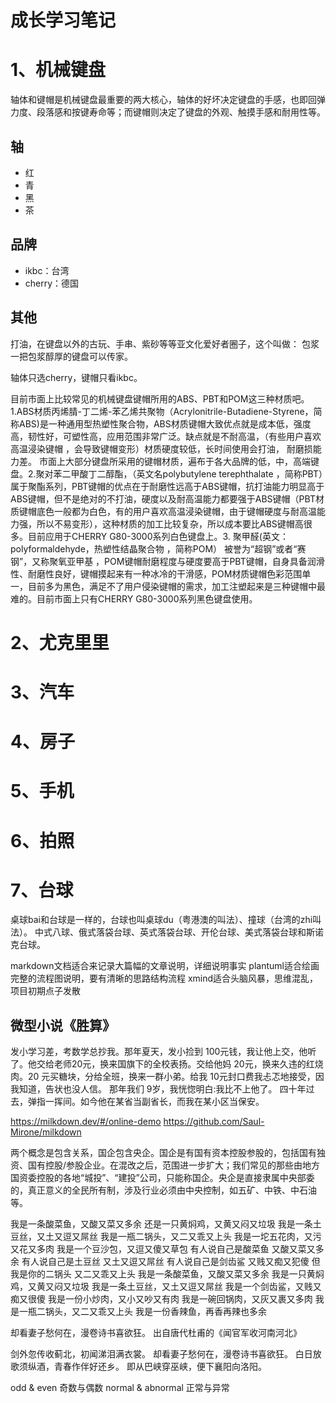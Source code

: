 # 成长学习笔记

# 1、机械键盘
轴体和键帽是机械键盘最重要的两大核心，轴体的好坏决定键盘的手感，也即回弹力度、段落感和按键寿命等；而键帽则决定了键盘的外观、触摸手感和耐用性等。

## 轴
- 红
- 青
- 黑
- 茶

## 品牌
- ikbc：台湾
- cherry：德国

## 其他
打油，在键盘以外的古玩、手串、紫砂等等亚文化爱好者圈子，这个叫做：
包浆
一把包浆醇厚的键盘可以传家。


轴体只选cherry，键帽只看ikbc。

目前市面上比较常见的机械键盘键帽所用的ABS、PBT和POM这三种材质吧。1.ABS材质丙烯腈-丁二烯-苯乙烯共聚物（Acrylonitrile-Butadiene-Styrene，简称ABS)是一种通用型热塑性聚合物，ABS材质键帽大致优点就是成本低，强度高，韧性好，可塑性高，应用范围非常广泛。缺点就是不耐高温，（有些用户喜欢高温浸染键帽 ，会导致键帽变形）材质硬度较低，长时间使用会打油， 耐磨损能力差。 市面上大部分键盘所采用的键帽材质，遍布于各大品牌的低，中，高端键盘。2.聚对苯二甲酸丁二醇酯，（英文名polybutylene terephthalate ，简称PBT）属于聚酯系列，PBT键帽的优点在于耐磨性远高于ABS键帽，抗打油能力明显高于ABS键帽，但不是绝对的不打油，硬度以及耐高温能力都要强于ABS键帽（PBT材质键帽底色一般都为白色，有的用户喜欢高温浸染键帽，由于键帽硬度与耐高温能力强，所以不易变形），这种材质的加工比较复杂，所以成本要比ABS键帽高很多。目前应用于CHERRY G80-3000系列白色键盘上。3. 聚甲醛(英文：polyformaldehyde，热塑性结晶聚合物 ，简称POM） 被誉为“超钢”或者“赛钢”，又称聚氧亚甲基 ，POM键帽耐磨程度与硬度要高于PBT键帽，自身具备润滑性、耐磨性良好，键帽摸起来有一种冰冷的干滑感，POM材质键帽色彩范围单一，目前多为黑色，满足不了用户侵染键帽的需求，加工注塑起来是三种键帽中最难的。目前市面上只有CHERRY G80-3000系列黑色键盘使用。

# 2、尤克里里

# 3、汽车


# 4、房子

# 5、手机

# 6、拍照

# 7、台球
桌球bai和台球是一样的，台球也叫桌球du（粤港澳的叫法）、撞球（台湾的zhi叫法）。
中式八球、俄式落袋台球、英式落袋台球、开伦台球、美式落袋台球和斯诺克台球。




markdown文档适合来记录大篇幅的文章说明，详细说明事实
plantuml适合绘画完整的流程图说明，要有清晰的思路结构流程
xmind适合头脑风暴，思维混乱，项目初期点子发散


## 微型小说《胜算》
发小学习差，考数学总抄我。那年夏天，发小捡到 100元钱，我让他上交，他听了。他交给老师20元，换来国旗下的全校表扬。交给他妈 20元，换来久违的红烧肉。20 元买糖块，分给全班，换来一群小弟。给我 10元封口费我忐忑地接受，因我知道，告状也没人信。
那年我们 9岁，我恍惚明白:我比不上他了。
四十年过去，弹指一挥间。如今他在某省当副省长，而我在某小区当保安。

https://milkdown.dev/#/online-demo
https://github.com/Saul-Mirone/milkdown


两个概念是包含关系，国企包含央企。国企是有国有资本控股参股的，包括国有独资、国有控股/参股企业。在混改之后，范围进一步扩大；我们常见的那些由地方国资委控股的各地“城投”、“建投”公司，只能称国企。央企是直接隶属中央部委的，真正意义的全民所有制，涉及行业必须由中央控制，如五矿、中铁、中石油等。



我是一条酸菜鱼，又酸又菜又多余
还是一只黄焖鸡，又黄又闷又垃圾 ​
我是一条土豆丝，又土又逗又屌丝
我是一瓶二锅头，又二又乖又上头
我是一坨五花肉，又污又花又多肉
我是一个豆沙包，又逗又傻又草包 ​
有人说自己是酸菜鱼
又酸又菜又多余
有人说自己是土豆丝
又土又逗又屌丝
有人说自己是剑齿鲨
又贱又痴又犯傻
但我是你的二锅头
又二又乖又上头 ​​
我是一条酸菜鱼，又酸又菜又多余
我是一只黄焖鸡，又黄又闷又垃圾
我是一条土豆丝，又土又逗又屌丝
我是一个剑齿鲨，又贱又痴又很傻
我是一份小炒肉，又小又吵又有肉
我是一碗回锅肉，又灰又裹又多肉
我是一瓶二锅头，又二又乖又上头
我是一份香辣鱼，再香再辣也多余


却看妻子愁何在，漫卷诗书喜欲狂。
出自唐代杜甫的《闻官军收河南河北》

剑外忽传收蓟北，初闻涕泪满衣裳。
却看妻子愁何在，漫卷诗书喜欲狂。
白日放歌须纵酒，青春作伴好还乡。
即从巴峡穿巫峡，便下襄阳向洛阳。

odd & even 奇数与偶数
normal & abnormal 正常与异常












